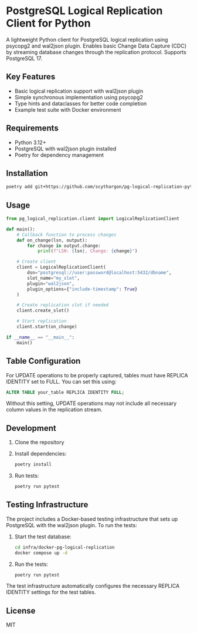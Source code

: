 # PostgreSQL Logical Replication Client for Python

A lightweight Python client for PostgreSQL logical replication using psycopg2 and wal2json plugin. Enables basic Change Data Capture (CDC) by streaming database changes through the replication protocol. Supports PostgreSQL 17.

## Key Features

- Basic logical replication support with wal2json plugin
- Simple synchronous implementation using psycopg2
- Type hints and dataclasses for better code completion
- Example test suite with Docker environment

## Requirements

- Python 3.12+
- PostgreSQL with wal2json plugin installed
- Poetry for dependency management

## Installation

```bash
poetry add git+https://github.com/scythargon/pg-logical-replication-python.git
```

## Usage

```python
from pg_logical_replication.client import LogicalReplicationClient

def main():
    # Callback function to process changes
    def on_change(lsn, output):
        for change in output.change:
            print(f"LSN: {lsn}, Change: {change}")

    # Create client
    client = LogicalReplicationClient(
        dsn="postgresql://user:password@localhost:5432/dbname",
        slot_name="my_slot",
        plugin="wal2json",
        plugin_options={"include-timestamp": True}
    )

    # Create replication slot if needed
    client.create_slot()

    # Start replication
    client.start(on_change)

if __name__ == "__main__":
    main()
```

## Table Configuration

For UPDATE operations to be properly captured, tables must have REPLICA IDENTITY set to FULL. You can set this using:

```sql
ALTER TABLE your_table REPLICA IDENTITY FULL;
```

Without this setting, UPDATE operations may not include all necessary column values in the replication stream.

## Development

1. Clone the repository
2. Install dependencies:
   ```bash
   poetry install
   ```

3. Run tests:
   ```bash
   poetry run pytest
   ```

## Testing Infrastructure

The project includes a Docker-based testing infrastructure that sets up PostgreSQL with the wal2json plugin. To run the tests:

1. Start the test database:
   ```bash
   cd infra/docker-pg-logical-replication
   docker compose up -d
   ```

2. Run the tests:
   ```bash
   poetry run pytest
   ```

The test infrastructure automatically configures the necessary REPLICA IDENTITY settings for the test tables.

## License

MIT
